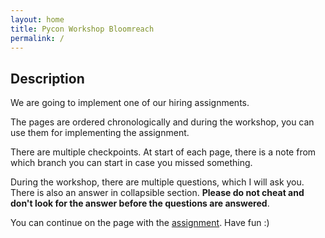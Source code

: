 ```yaml
---
layout: home
title: Pycon Workshop Bloomreach
permalink: /
---
```


## Description

We are going to implement one of our hiring assignments.

The pages are ordered chronologically and during the workshop, you can use them for implementing the assignment.

There are multiple checkpoints. At start of each page, there is a note from which branch you can start in case you
missed something.

During the workshop, there are multiple questions, which I will ask you. There is also an answer in collapsible
section. **Please do not cheat and don't look for the answer before the questions are answered**.

You can continue on the page with
the [assignment](https://uondro.github.io/pycon-2022/assignment/2022-09-09-00-assigment.html). Have fun :) 